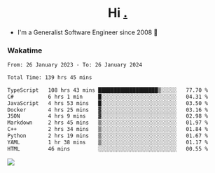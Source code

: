 <h1 align="center">Hi <a href="https://www.hackerrank.com/erasmosaraujo">.</a></h1>
 
- I'm a Generalist Software Engineer  since 2008 🚀
<!--  
<p align="left">
  <a href="https://github.com/erasmosoares/github-readme-stats">
    <img
      align="center"
      src="https://github-readme-stats.vercel.app/api/top-langs/?username=erasmosoares&theme=radical&layout=compact"
    />
  </a>
  <a href="https://github.com/erasmosoares/github-readme-stats">
    [![Harlok's WakaTime stats](https://github-readme-stats.vercel.app/api/wakatime?username=ffflabs)](https://github.com/anuraghazra/github-readme-stats)
  </a>
</p>

<!--
 ### Repo 
 
<p align="left">
 <a href="https://github.com/erasmosoares/github-readme-stats">
    <img
      align="center"
      height="165"
      src="https://github-readme-stats.vercel.app/api/pin?username=erasmosoares&repo=sample-node&title_color=fff&icon_color=f9f9f9&text_color=9f9f9f&bg_color=151515"
    />
  </a>
  <a href="https://github.com/erasmosoares/github-readme-stats">
    <img
      align="center"
      height="165"
      src="https://github-readme-stats.vercel.app/api/pin?username=erasmosoares&repo=sample-node&title_color=fff&icon_color=f9f9f9&text_color=9f9f9f&bg_color=151515"
    />
  </a>
</p>
-->

 ### Wakatime 

<!--START_SECTION:waka-->

```txt
From: 26 January 2023 - To: 26 January 2024

Total Time: 139 hrs 45 mins

TypeScript   108 hrs 43 mins ███████████████████▒░░░░░   77.70 %
C#           6 hrs 1 min     █░░░░░░░░░░░░░░░░░░░░░░░░   04.31 %
JavaScript   4 hrs 53 mins   █░░░░░░░░░░░░░░░░░░░░░░░░   03.50 %
Docker       4 hrs 25 mins   ▓░░░░░░░░░░░░░░░░░░░░░░░░   03.16 %
JSON         4 hrs 9 mins    ▓░░░░░░░░░░░░░░░░░░░░░░░░   02.98 %
Markdown     2 hrs 45 mins   ▒░░░░░░░░░░░░░░░░░░░░░░░░   01.97 %
C++          2 hrs 34 mins   ▒░░░░░░░░░░░░░░░░░░░░░░░░   01.84 %
Python       2 hrs 19 mins   ▒░░░░░░░░░░░░░░░░░░░░░░░░   01.67 %
YAML         1 hr 38 mins    ▒░░░░░░░░░░░░░░░░░░░░░░░░   01.17 %
HTML         46 mins         ░░░░░░░░░░░░░░░░░░░░░░░░░   00.55 %
```

<!--END_SECTION:waka-->

![](https://komarev.com/ghpvc/?username=erasmosoares&color=brightgreen)
